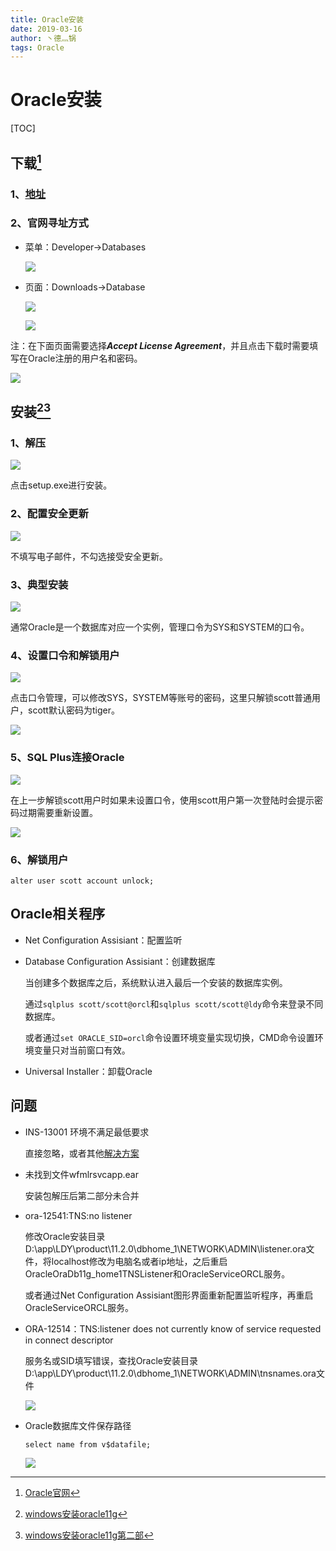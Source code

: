 ```yaml
---
title: Oracle安装
date: 2019-03-16
author: 丶德灬锅
tags: Oracle
---
```


# Oracle安装

[TOC]

## 下载[^1]

### 1、[地址](https://www.oracle.com/technetwork/database/enterprise-edition/downloads/index.html)

### 2、官网寻址方式

- 菜单：Developer->Databases

  ![](https://gitee.com/lideyu/asserts/raw/master/2019-03-16-Oracle下载1.png)

- 页面：Downloads->Database

  ![](https://gitee.com/lideyu/asserts/raw/master/2019-03-16-Oracle下载2.png)

  

  ![](https://gitee.com/lideyu/asserts/raw/master/2019-03-16-Oracle下载3.png)

注：在下面页面需要选择***Accept License Agreement***，并且点击下载时需要填写在Oracle注册的用户名和密码。

![](https://gitee.com/lideyu/asserts/raw/master/2019-03-16-Oracle下载4.png)

## 安装[^2][^3]

### 1、解压

![](https://gitee.com/lideyu/asserts/raw/master/2019-03-16-Oracle安装1.png)

点击setup.exe进行安装。

### 2、配置安全更新

![](https://gitee.com/lideyu/asserts/raw/master/2019-03-16-Oracle安装2.png)

不填写电子邮件，不勾选接受安全更新。

### 3、典型安装

![](https://gitee.com/lideyu/asserts/raw/master/2019-03-16-Oracle安装3.png)

通常Oracle是一个数据库对应一个实例，管理口令为SYS和SYSTEM的口令。

### 4、设置口令和解锁用户

![](https://gitee.com/lideyu/asserts/raw/master/2019-03-16-Oracle安装4.png)

点击口令管理，可以修改SYS，SYSTEM等账号的密码，这里只解锁scott普通用户，scott默认密码为tiger。

![](https://gitee.com/lideyu/asserts/raw/master/2019-03-16-Oracle安装5.png)

### 5、SQL Plus连接Oracle

![](https://gitee.com/lideyu/asserts/raw/master/2019-03-16-Oracle安装6.png)

在上一步解锁scott用户时如果未设置口令，使用scott用户第一次登陆时会提示密码过期需要重新设置。

![](https://gitee.com/lideyu/asserts/raw/master/2019-03-16-Oracle安装7.png)

### 6、解锁用户

`alter user scott account unlock;`

## Oracle相关程序

- Net Configuration Assisiant：配置监听

- Database Configuration Assisiant：创建数据库

  当创建多个数据库之后，系统默认进入最后一个安装的数据库实例。

  通过`sqlplus scott/scott@orcl`和`sqlplus scott/scott@ldy`命令来登录不同数据库。

  或者通过`set ORACLE_SID=orcl`命令设置环境变量实现切换，CMD命令设置环境变量只对当前窗口有效。

- Universal Installer：卸载Oracle

## 问题

- INS-13001 环境不满足最低要求

  直接忽略，或者其他[解决方案](https://www.cnblogs.com/wqshare/p/9361281.html)

- 未找到文件wfmlrsvcapp.ear

  安装包解压后第二部分未合并

- ora-12541:TNS:no listener

  修改Oracle安装目录D:\app\LDY\product\11.2.0\dbhome_1\NETWORK\ADMIN\listener.ora文件，将localhost修改为电脑名或者ip地址，之后重启OracleOraDb11g_home1TNSListener和OracleServiceORCL服务。

  或者通过Net Configuration Assisiant图形界面重新配置监听程序，再重启OracleServiceORCL服务。

- ORA-12514：TNS:listener does not currently know of service requested in connect descriptor

  服务名或SID填写错误，查找Oracle安装目录D:\app\LDY\product\11.2.0\dbhome_1\NETWORK\ADMIN\tnsnames.ora文件

  ![](https://gitee.com/lideyu/asserts/raw/master/2019-03-16-Oracle安装9.png)

- Oracle数据库文件保存路径

  `select name from v$datafile;`

  ![](https://gitee.com/lideyu/asserts/raw/master/2019-03-16-Oracle安装11.png)

[^1]: [Oracle官网](https://www.oracle.com/index.html)
[^2]: [windows安装oracle11g](https://www.cnblogs.com/kaishirenshi/p/9012411.html)
[^3]: [windows安装oracle11g第二部](https://www.cnblogs.com/kaishirenshi/p/9012414.html)